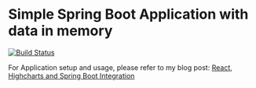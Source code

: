 # Simple Spring Boot Application with data in memory

[![Build Status](https://travis-ci.org/ajtechdeveloper/SpringBootInMemoryData.svg?branch=master)](https://travis-ci.org/ajtechdeveloper/SpringBootInMemoryData)

For Application setup and usage, please refer to my blog post: [React, Highcharts and Spring Boot Integration](http://softwaredevelopercentral.blogspot.com/2020/03/react-highcharts-and-spring-boot.html)
